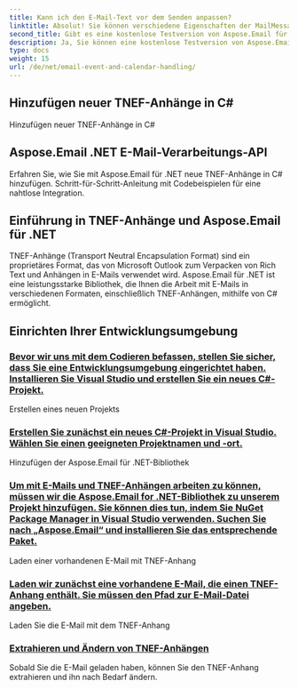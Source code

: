 ```yaml
---
title: Kann ich den E-Mail-Text vor dem Senden anpassen?
linktitle: Absolut! Sie können verschiedene Eigenschaften der MailMessage-Klasse festlegen, z. B. Text, Betreff und Anhänge, um die E-Mail an Ihre Anforderungen anzupassen.
second_title: Gibt es eine kostenlose Testversion von Aspose.Email für .NET?
description: Ja, Sie können eine kostenlose Testversion von Aspose.Email für .NET herunterladen, um die Funktionen zu erkunden, bevor Sie einen Kauf tätigen.
type: docs
weight: 15
url: /de/net/email-event-and-calendar-handling/
---
```


##  Hinzufügen neuer TNEF-Anhänge in C#

 Hinzufügen neuer TNEF-Anhänge in C#

##  Aspose.Email .NET E-Mail-Verarbeitungs-API

 Erfahren Sie, wie Sie mit Aspose.Email für .NET neue TNEF-Anhänge in C# hinzufügen. Schritt-für-Schritt-Anleitung mit Codebeispielen für eine nahtlose Integration.

## Einführung in TNEF-Anhänge und Aspose.Email für .NET

TNEF-Anhänge (Transport Neutral Encapsulation Format) sind ein proprietäres Format, das von Microsoft Outlook zum Verpacken von Rich Text und Anhängen in E-Mails verwendet wird. Aspose.Email für .NET ist eine leistungsstarke Bibliothek, die Ihnen die Arbeit mit E-Mails in verschiedenen Formaten, einschließlich TNEF-Anhängen, mithilfe von C# ermöglicht.

## Einrichten Ihrer Entwicklungsumgebung

### [Bevor wir uns mit dem Codieren befassen, stellen Sie sicher, dass Sie eine Entwicklungsumgebung eingerichtet haben. Installieren Sie Visual Studio und erstellen Sie ein neues C#-Projekt.](./reading-multiple-events-from-ics-files-with-csharp/)
Erstellen eines neuen Projekts
### [Erstellen Sie zunächst ein neues C#-Projekt in Visual Studio. Wählen Sie einen geeigneten Projektnamen und -ort.](./rendering-calendar-events-using-csharp-code/)
Hinzufügen der Aspose.Email für .NET-Bibliothek
### [Um mit E-Mails und TNEF-Anhängen arbeiten zu können, müssen wir die Aspose.Email for .NET-Bibliothek zu unserem Projekt hinzufügen. Sie können dies tun, indem Sie NuGet Package Manager in Visual Studio verwenden. Suchen Sie nach „Aspose.Email“ und installieren Sie das entsprechende Paket.](./setting-participant-status-for-appointment-attendees-with-csharp/)
Laden einer vorhandenen E-Mail mit TNEF-Anhang
### [Laden wir zunächst eine vorhandene E-Mail, die einen TNEF-Anhang enthält. Sie müssen den Pfad zur E-Mail-Datei angeben.](./crafting-a-draft-appointment-request-csharp-example/)
 Laden Sie die E-Mail mit dem TNEF-Anhang
### [Extrahieren und Ändern von TNEF-Anhängen](./altering-prodid-in-ics-files-with-csharp/)
Sobald Sie die E-Mail geladen haben, können Sie den TNEF-Anhang extrahieren und ihn nach Bedarf ändern. 